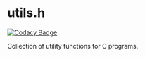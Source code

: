 # utils.h

[![Codacy Badge](https://api.codacy.com/project/badge/Grade/b2ad02a6def742d1a603ce5f1bf165f3)](https://www.codacy.com/manual/keiranrowan/utils.h?utm_source=github.com&amp;utm_medium=referral&amp;utm_content=keiranrowan/utils.h&amp;utm_campaign=Badge_Grade)


Collection of utility functions for C programs.
